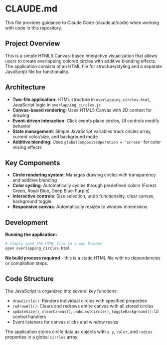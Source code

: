 # CLAUDE.md

This file provides guidance to Claude Code (claude.ai/code) when working with code in this repository.

## Project Overview

This is a simple HTML5 Canvas-based interactive visualization that allows users to create overlapping colored circles with additive blending effects. The application consists of an HTML file for structure/styling and a separate JavaScript file for functionality.

## Architecture

- **Two-file application**: HTML structure in `overlapping_circles.html`, JavaScript logic in `overlapping_circles.js`
- **Canvas-based rendering**: Uses HTML5 Canvas with 2D context for drawing
- **Event-driven interaction**: Click events place circles, UI controls modify behavior
- **State management**: Simple JavaScript variables track circles array, current color/size, and background mode
- **Additive blending**: Uses `globalCompositeOperation = 'screen'` for color mixing effects

## Key Components

- **Circle rendering system**: Manages drawing circles with transparency and additive blending
- **Color cycling**: Automatically cycles through predefined colors (Forest Green, Royal Blue, Deep Blue-Purple)
- **Interactive controls**: Size selection, undo functionality, clear canvas, background toggle
- **Responsive canvas**: Automatically resizes to window dimensions

## Development

**Running the application:**
```bash
# Simply open the HTML file in a web browser
open overlapping_circles.html
```

**No build process required** - this is a static HTML file with no dependencies or compilation steps.

## Code Structure

The JavaScript is organized into several key functions:
- `drawCircle()`: Renders individual circles with specified properties
- `redrawAll()`: Clears and redraws entire canvas with all stored circles
- `updateSize()`, `clearCanvas()`, `undoLastCircle()`, `toggleBackground()`: UI control handlers
- Event listeners for canvas clicks and window resize

The application stores circle data as objects with `x`, `y`, `color`, and `radius` properties in a global `circles` array.